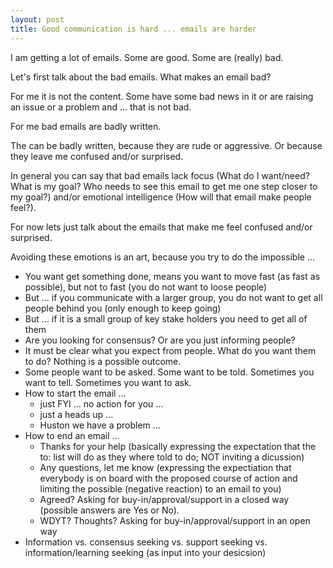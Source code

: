 ```yaml
---
layout: post
title: Good communication is hard ... emails are harder
---
```

I am getting a lot of emails. Some are good. Some are (really) bad.

Let's first talk about the bad emails. What makes an email bad?

For me it is not the content. Some have some bad news in it or are raising an issue or a problem and ... that is not bad.

For me bad emails are badly written.

The can be badly written, because they are rude or aggressive. Or because they leave me confused and/or surprised.

In general you can say that bad emails lack focus (What do I want/need? What is my goal? Who needs to see this email to get me one step closer to my goal?) and/or emotional intelligence (How will that email make people feel?).

For now lets just talk about the emails that make me feel confused and/or surprised.

Avoiding these emotions is an art, because you try to do the impossible ...

* You want get something done, means you want to move fast (as fast as possible), but not to fast (you do not want to loose people)
* But ... if you communicate with a larger group, you do not want to get all people behind you (only enough to keep going)
* But ... if it is a small group of key stake holders you need to get all of them
* Are you looking for consensus? Or are you just informing people?
* It must be clear what you expect from people. What do you want them to do? Nothing is a possible outcome.
* Some people want to be asked. Some want to be told. Sometimes you want to tell. Sometimes you want to ask.
* How to start the email ...
  * just FYI ... no action for you ...
  * just a heads up ...
  * Huston we have a problem ...
* How to end an email ...
  * Thanks for your help (basically expressing the expectation that the to: list will do as they where told to do; NOT inviting a dicussion)
  * Any questions, let me know (expressing the expectiation that everybody is on board with the proposed course of action and limiting the possible (negative reaction) to an email to you)
  * Agreed? Asking for buy-in/approval/support in a closed way (possible answers are Yes or No).
  * WDYT? Thoughts? Asking for buy-in/approval/support in an open way
* Information vs. consensus seeking vs. support seeking vs. information/learning seeking (as input into your desicsion)
